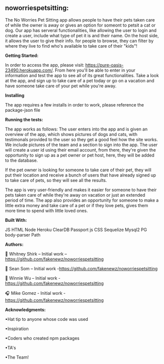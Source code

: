 
<h2><b>noworriespetsitting:</b></h2>

The No Worries Pet Sitting app allows people to have their pets taken care of while the owner is away or gives an option for someont to petsit a cat or dog. Our app has serveral functionalities, like allowing the user to login and create a user, include what type of pet it is and their name. On the host side, it allows the user to give their info. for people to browse, they can filter by where they live to find who's available to take care of their "kids"!


<b>Getting Started:</b> 

In order to access the app, please visit: https://pure-oasis-23490.herokuapp.com/. From here you'll be able to enter in your information and test the app to see all of its great functionalities. Take a look at the app, and sign up to take care of a pet today or go on a vacation and have someone take care of your pet while you're away.

<b>Installing</b>

The app requires a few installs in order to work, please reference the package-json file


<b>Running the tests: </b>

The app works as follows:
The user enters into the app and is given an overview of the app, which shows pictures of dogs and cats, with testimonals provided to the user so they get a good feel how the site works. We include pictures of the team and a section to sign into the app. The user will create a user id using their email account, from there, they're given the opportunity to sign up as a pet owner or pet host, here, they will be added to the database.

If the pet owner is looking for someone to take care of their pet, they will put their location and receive a bunch of users that have already signed up to take care of pets, so they will see all the results. 

The app is very user-friendly and makes it easier for someone to have their pets taken care of while they're away on vacation or just an extended period of time. The app also provides an opportunity for someone to make a little extra money and take care of a pet or if they love pets, gives them more time to spend with little loved ones.


<b>Built With:</b>

JS
HTML
Node
Heroku
ClearDB
Passport js
CSS
Sequelize
Mysql2
PG
body-parser
Path



<b>Authors: </b>

:microphone: Whitney Shirk – Initial work –https://github.com/fakenewz/noworriespetsitting

:saxophone: Sean Som – Initial work -https://github.com/fakenewz/noworriespetsitting

:guitar: Winnie Wu – Initial work - https://github.com/fakenewz/noworriespetsitting

:headphones: Mike Gomez - Initial work - https://github.com/fakenewz/noworriespetsitting



<b>Acknowledgments:</b>

•Hat tip to anyone whose code was used

•Inspiration

•Coders who created npm packages

•TA's

•The Team!

